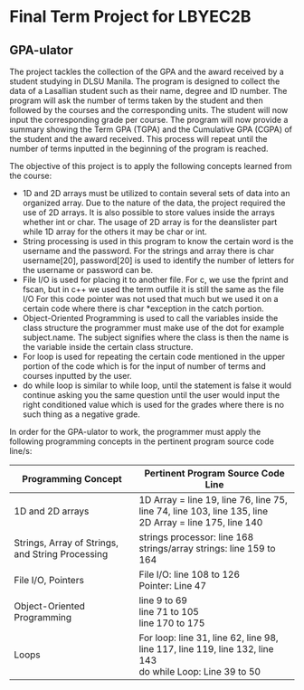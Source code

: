 # Final Term Project for LBYEC2B

## GPA-ulator

The project tackles the collection of the GPA and the award received by a student studying in DLSU Manila. The program is designed to collect the data of a Lasallian student such as their name, degree and ID number. The program will ask the number of terms taken by the student and then followed by the courses and the corresponding units. The student will now input the corresponding grade per course. The program will now provide a summary showing the Term GPA (TGPA) and the Cumulative GPA (CGPA) of the student and the award received. This process will repeat until the number of terms inputted in the beginning of the program is reached.

The objective of this project is to apply the following concepts learned from the course: 
- 1D and 2D arrays must be utilized to contain several sets of data into an organized array. Due to the nature of the data, the project required the use of 2D arrays. 
It is also possible to store values inside the arrays whether int or char. The usage of 2D array is for the deanslister part while 1D array for the others it may be char or int.
- String processing is used in this program to know the certain word is the username and the password.
For the strings and array there is char username[20], password[20] is used to identify the number of letters for the username or password can be.
- File I/O is used for placing it to another file. For c, we use the fprint and fscan, but in c++ we used the term outfile it is still the same as the file I/O
For this code pointer was not used that much but we used it on a certain code where there is char *exception in the catch portion.
- Object-Oriented Programming is used to call the variables inside the class structure the programmer must make use of the dot for example subject.name. The subject signifies where the class is then the name is the variable inside the certain class structure. 
- For loop is used for repeating the certain code mentioned in the upper portion of the code which is for the input of number of terms and courses inputted by the user.
- do while loop is similar to while loop, until the statement is false it would continue asking you the same question until the user would input the right conditioned value which is used for the grades where there is no such thing as a negative grade.


In order for the GPA-ulator to work, the programmer must apply the following programming concepts in the pertinent program source code line/s:

| Programming Concept  | Pertinent Program Source Code Line                                                                                                                                                                                                    |
| -------------------- | --------------------------------------------------------------------------------------------------------------------------------------------------------------------------------------------------------------------------- |
| 1D and 2D arrays     | 1D Array = line 19, line 76, line 75, line 74, line 103, line 135, line <br> 2D Array = line 175, line 140 |
| Strings, Array of Strings, and String Processing     | strings processor: line 168 <br> strings/array strings: line 159 to 164 |
| File I/O, Pointers   | File I/O: line 108 to 126 <br> Pointer: Line 47 |
| Object-Oriented Programming   | line 9 to 69 <br> line 71 to 105 <br> line 170 to 175 |
| Loops     | For loop: line 31, line 62, line 98, line 117, line 119, line 132, line 143 <br> do while Loop: Line 39 to 50 |
